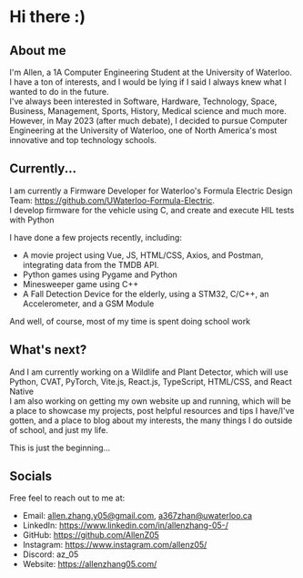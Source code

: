 # Hi there :)

## About me 
I'm Allen, a 1A Computer Engineering Student at the University of Waterloo. <br>
I have a ton of interests, and I would be lying if I said I always knew what I wanted to do in the future. <br>
I've always been interested in Software, Hardware, Technology, Space, Business, Management, Sports, History, Medical science and much more. <br>
However, in May 2023 (after much debate), I decided to pursue Computer Engineering at the University of Waterloo, one of North America's most innovative and top technology schools. <br>

## Currently... 
I am currently a Firmware Developer for Waterloo's Formula Electric Design Team: https://github.com/UWaterloo-Formula-Electric. <br>
I develop firmware for the vehicle using C, and create and execute HIL tests with Python

I have done a few projects recently, including: 
- A movie project using Vue, JS, HTML/CSS, Axios, and Postman, integrating data from the TMDB API. 
- Python games using Pygame and Python 
- Minesweeper game using C++
- A Fall Detection Device for the elderly, using a STM32, C/C++, an Accelerometer, and a GSM Module 

And well, of course, most of my time is spent doing school work

## What's next?
And I am currently working on a Wildlife and Plant Detector, which will use Python, CVAT, PyTorch, Vite.js, React.js, TypeScript, HTML/CSS, and React Native <br>
I am also working on getting my own website up and running, which will be a place to showcase my projects, post helpful resources and tips I have/I've gotten, and a place to blog about my interests, the many things I do outside of school, and just my life. 

This is just the beginning...

## Socials
Free feel to reach out to me at:
- Email: allen.zhang.y05@gmail.com, a367zhan@uwaterloo.ca
- LinkedIn: https://www.linkedin.com/in/allenzhang-05-/
- GitHub: https://github.com/AllenZ05
- Instagram: https://www.instagram.com/allenz05/
- Discord: az_05
- Website: https://allenzhang05.com/
